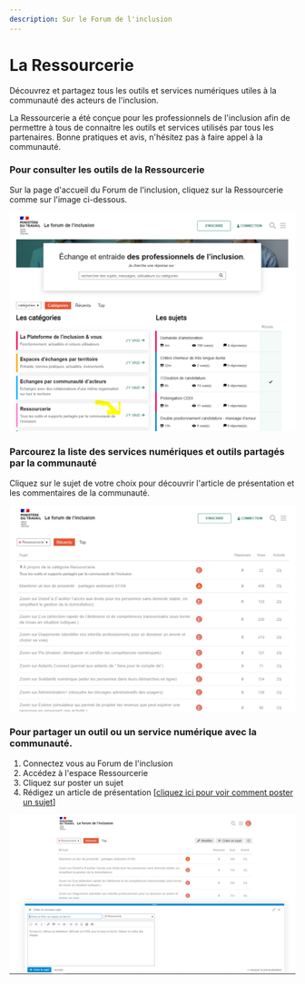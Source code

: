 ```yaml
---
description: Sur le Forum de l'inclusion
---
```


# La Ressourcerie

Découvrez et partagez tous les outils et services numériques utiles à la communauté des acteurs de l'inclusion.

La Ressourcerie a été conçue pour les professionnels de l'inclusion afin de permettre à tous de connaitre les outils et services utilisés par tous les partenaires. Bonne pratiques et avis, n'hésitez pas à faire appel à la communauté.

### Pour consulter les outils de la Ressourcerie

Sur la page d'accueil du Forum de l'inclusion, cliquez sur la Ressourcerie comme sur l'image ci-dessous.

![](../.gitbook/assets/image%20%2826%29.png)



### Parcourez la liste des services numériques et outils partagés par la communauté

Cliquez sur le sujet de votre choix pour découvrir l'article de présentation et les commentaires de la communauté.

![](../.gitbook/assets/image%20%2827%29.png)





### Pour partager un outil ou un service numérique avec la communauté.

1. Connectez vous au Forum de l'inclusion
2. Accédez à l'espace Ressourcerie
3. Cliquez sur poster un sujet
4. Rédigez un article de présentation \[[cliquez ici pour voir comment poster un sujet](postez-un-sujet.md)\]

![](../.gitbook/assets/image%20%2825%29.png)

